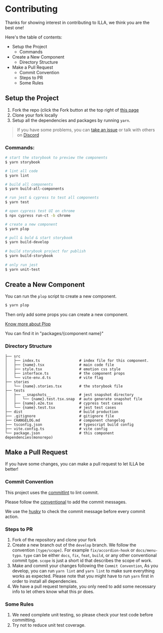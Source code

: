 # Contributing

Thanks for showing interest in contributing to ILLA, we think you are the best one!

Here's the table of contents:

- Setup the Project
    - Commands
- Create a New Component
    - Directory Structure
- Make a Pull Request
    - Commit Convention
    - Steps to PR
    - Some Rules

## Setup the Project

1. Fork the repo (click the Fork button at the top right of [this page](https://github.com/illa-family/illa-design)
2. Clone your fork locally
3. Setup all the dependencies and packages by running `yarn`.

> If you have some problems, you can [take an issue](https://github.com/illa-family/illa-design/issues/new/choose) or talk with others on [Discord](https://discord.gg/2tGBuJkgd6)

### Commands:

```bash
# start the storybook to preview the components
$ yarn storybook

# lint all code
$ yarn lint

# build all components
$ yarn build-all-components

# run jest & cypress to test all components
$ yarn test

# open cypress test UI on chrome
$ npx cypress run-ct -b chrome

# create a new component
$ yarn plop

# pull & buld & start storybook
$ yarn build-develop
 
# build storybook project for publish 
$ yarn build-storybook
  
# only run jest
$ yarn unit-test
```

## Create a New Component

You can run the `plop` script to create a new component.

```bash
$ yarn plop
````

Then only add some props you can create a new component.

[Know more about Plop](https://github.com/plopjs/plop)

You can find it in "packages/{component name}"

### Directory Structure

```
├── src 
│   ├── index.ts                  # index file for this component.
│   ├── {name}.tsx                # main code file
│   ├── style.tsx                 # emotion css style
│   ├── interface.ts              # the component props
│   └── vite-env.d.ts             # vite flag
├── stories
│   └── {name}.stories.tsx        # the storybook file
├── tests
│   ├── __snapshots__             # jest snapshot directory
│   │   └── {name}.test.tsx.snap  # auto generate snapshot file
│   ├── {name}.e2e.tsx            # cypress test cases
│   └── {name}.test.tsx           # jest test cases
├── dist                          # build production
├── .gitignore                    # gitignore file
├── CHANGELOG.md                  # component changelog
├── tsconfig.json                 # typescript build config
├── vite.config.ts                # vite config
└── package.json                  # this component dependencies(monorepo)
```

## Make a Pull Request

If you have some changes, you can make a pull request to let ILLA be better!

### Commit Convention

This project uses the [commitlint](https://github.com/conventional-changelog/commitlint) to lint commit.

Please follow the [conventional](https://www.conventionalcommits.org/en/v1.0.0/) to add the commit messages.

We use the [husky](https://github.com/typicode/husky) to check the commit message before every commit action.

### Steps to PR

1. Fork of the repository and clone your fork
2. Create a new branch out of the `develop` branch. We follow the convention `[type/scope]`. For example `fix/accordion-hook` or `docs/menu-typo`. `type` can be either `docs`, `fix`, `feat`, `build`, or any other conventional commit type. `scope` is just a short id that describes the scope of work.
3. Make and commit your changes following the `Commit Convention`, As you develop, you can run `yarn lint` and `yarn lint` to make sure everything works as expected. Please note that you might have to run `yarn` first in order to install all dependencies.
4. We have a pull request template, you only need to add some necessary info to let others know what this pr does.

### Some Rules

1. We need complete unit testing, so please check your test code before committing.
2. Try not to reduce unit test coverage.
